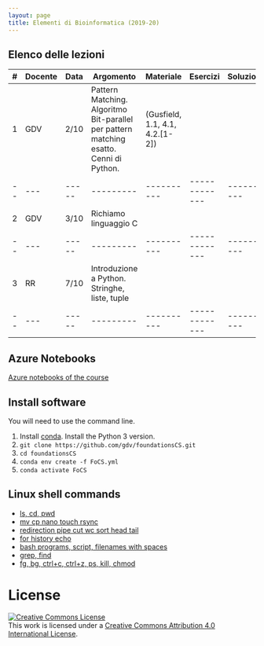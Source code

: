 ```yaml
---
layout: page
title: Elementi di Bioinformatica (2019-20)
---
```


## Elenco delle lezioni


| #  | Docente | Data  |Argomento      | Materiale   | Esercizi   | Soluzioni | 
| -- | --- | ----- | --------- | ---------- | ------------- | --------- |
| 1 | GDV | 2/10 | Pattern Matching. Algoritmo Bit-parallel per pattern matching esatto. Cenni di Python.  | (Gusfield, 1.1, 4.1, 4.2.[1-2]) | | |
| -- | --- | ----- | --------- | ---------- | ------------- | --------- |
| 2 | GDV | 3/10 | Richiamo linguaggio C |  |  |
| -- | --- | ----- | --------- | ---------- | ------------- | --------- |
| 3 | RR | 7/10 |  Introduzione a Python. Stringhe, liste, tuple |  | 
| -- | --- | ----- | --------- | ---------- | ------------- | --------- |


## Azure Notebooks

[Azure notebooks of the course](https://notebooks.azure.com/gianluca-dellavedova/projects/foundationsCS-2019)

## Install software

You will need to use the command line.


1.  Install [conda](https://conda.io/projects/conda/en/latest/user-guide/install/index.html). Install the Python 3 version.
1.  `git clone https://github.com/gdv/foundationsCS.git`
1.  `cd foundationsCS`
1.  `conda env create -f FoCS.yml`
1.  `conda activate FoCS`


## Linux shell commands

* [ls, cd, pwd](https://asciinema.org/a/197295)
* [mv cp nano touch rsync](https://asciinema.org/a/197355)
* [redirection pipe cut wc sort head tail](https://asciinema.org/a/197358)
* [for history echo](https://asciinema.org/a/197360)
* [bash programs, script, filenames with spaces](https://asciinema.org/a/197363)
* [grep, find](https://asciinema.org/a/197364)
* [fg, bg, ctrl+c, ctrl+z, ps, kill, chmod](https://asciinema.org/a/197590)

# License


<a rel="license" href="http://creativecommons.org/licenses/by/4.0/"><img alt="Creative Commons License" style="border-width:0" src="https://i.creativecommons.org/l/by/4.0/88x31.png" /></a><br />This work is licensed under a <a rel="license" href="http://creativecommons.org/licenses/by/4.0/">Creative Commons Attribution 4.0 International License</a>.
